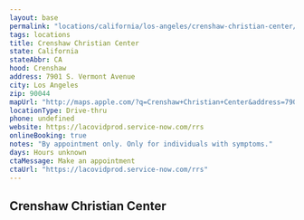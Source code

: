 ```yaml
---
layout: base
permalink: "locations/california/los-angeles/crenshaw-christian-center/"
tags: locations
title: Crenshaw Christian Center
state: California
stateAbbr: CA
hood: Crenshaw
address: 7901 S. Vermont Avenue
city: Los Angeles
zip: 90044
mapUrl: "http://maps.apple.com/?q=Crenshaw+Christian+Center&address=7901+S+Vermont+Avenue,Los+Angeles,California,90044"
locationType: Drive-thru
phone: undefined
website: https://lacovidprod.service-now.com/rrs
onlineBooking: true
notes: "By appointment only. Only for individuals with symptoms."
days: Hours unknown
ctaMessage: Make an appointment
ctaUrl: "https://lacovidprod.service-now.com/rrs"
---
```

## Crenshaw Christian Center